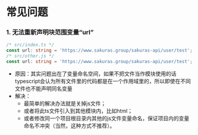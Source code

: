 # 常见问题

### 1. 无法重新声明块范围变量“url”
```ts
/* src/index.ts */
const url: string = 'https://www.sakuras.group/sakuras-api/user/test'; 
/* src/other.js */
const url: string = 'https://www.sakuras.group/sakuras-api/user/test';
```
- 原因：其实问题出在了变量命名空间，如果不把文件当作模块使用的话typescript会认为所有文件里的代码都是在一个作用域里的，所以即使在不同文件也不能声明同名变量
- 解决：
    - 最简单的解决办法就是关掉js文件；
    - 或者将此ts文件引入到其他模块内，比如html；
    - 或者修改同一个项目根目录内其他的js文件变量命名，保证项目内的变量命名不冲突（当然，这种方式不推荐）。
